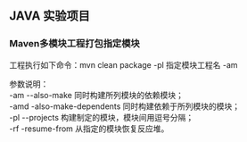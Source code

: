 ## JAVA 实验项目

### Maven多模块工程打包指定模块

工程执行如下命令：mvn clean package -pl 指定模块工程名 -am

参数说明：  
-am --also-make 同时构建所列模块的依赖模块；  
-amd -also-make-dependents 同时构建依赖于所列模块的模块；  
-pl --projects 构建制定的模块，模块间用逗号分隔；  
-rf -resume-from 从指定的模块恢复反应堆。  



